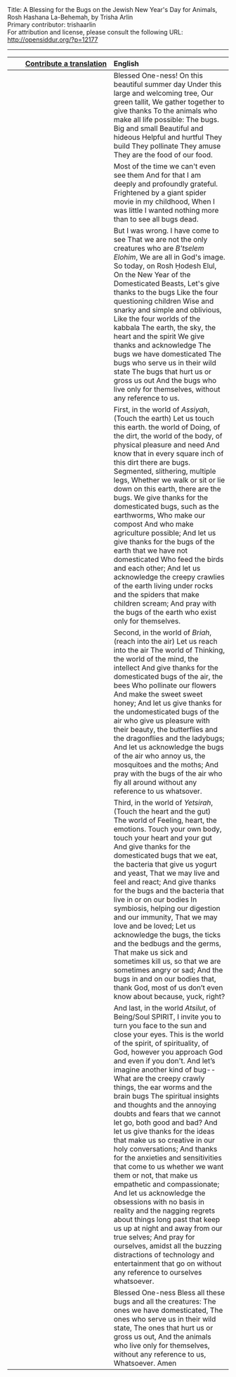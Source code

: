 <html>
<head></head>
<body>
Title: A Blessing for the Bugs on the Jewish New Year's Day for Animals, Rosh Hashana La-Behemah, by Trisha Arlin<br />
Primary contributor: trishaarlin<br />
For attribution and license, please consult the following URL: <a href="http://opensiddur.org/?p=12177">http://opensiddur.org/?p=12177</a>
<p />
<hr />

<table style="margin-left: auto;margin-right: auto;" class="draggable">
<thead><tr><th id="x" style="text-align: right;"><a href="/contributing/upload/">Contribute a translation</a></th><th style="text-align: left;">English</th></tr></thead>
<tbody>
<tr><td style="vertical-align:top;" width="46%">
<div class="liturgy"><span lang="he">

</span></div></td>
 
<td style="vertical-align:top;" width="53%">
<div class="english">
Blessed One-ness!
On this beautiful summer day
Under this large and welcoming tree,
Our green tallit,
We gather together to give thanks
To the animals who make all life possible:
The bugs.
Big and small
Beautiful and hideous
Helpful and hurtful
They build
They pollinate
They amuse
They are the food of our food.
</div></td></tr>


<tr><td style="vertical-align:top;" width="46%">
<div class="liturgy"><span lang="he">

</span></div></td>
 
<td style="vertical-align:top;" width="53%">
<div class="english">
Most of the time we can't even see them
And for that I am deeply and profoundly grateful.
Frightened by a giant spider movie in my childhood,
When I was little I wanted nothing more than to see all bugs dead.
</div></td></tr>


<tr><td style="vertical-align:top;" width="46%">
<div class="liturgy"><span lang="he">

</span></div></td>
 
<td style="vertical-align:top;" width="53%">
<div class="english">
But I was wrong.
I have come to see
That we are not the only creatures who are <em>B'tselem Elohim</em>,
We are all in God's image.
So today, on Rosh Ḥodesh Elul,
On the New Year of the Domesticated Beasts,
Let's give thanks to the bugs
Like the four questioning children
Wise and snarky and simple and oblivious,
Like the four worlds of the kabbala
The earth, the sky, the heart and the spirit
We give thanks and acknowledge
The bugs we have domesticated
The bugs who serve us in their wild state
The bugs that hurt us or gross us out
And the bugs who live only for themselves, without any reference to us.
</div></td></tr>


<tr><td style="vertical-align:top;" width="46%">
<div class="liturgy"><span lang="he">

</span></div></td>
 
<td style="vertical-align:top;" width="53%">
<div class="english">
First, in the world of <em>Assiyah</em>,
<span class="instruction">(Touch the earth)</span>
Let us touch this earth.
the world of Doing, of the dirt,
the world of the body, of physical pleasure and need
And know that in every square inch of this dirt there are bugs.
Segmented, slithering, multiple legs,
Whether we walk or sit or lie down on this earth,
there are the bugs.
We give thanks for the domesticated bugs, such as the earthworms,
Who make our compost
And who make agriculture possible;
And let us give thanks for the bugs of the earth that we have not domesticated
Who feed the birds and each other;
And let us acknowledge the creepy crawlies of the earth living under rocks and the spiders that make children scream;
And pray with the bugs of the earth who exist only for themselves.
</div></td></tr>


<tr><td style="vertical-align:top;" width="46%">
<div class="liturgy"><span lang="he">

</span></div></td>
 
<td style="vertical-align:top;" width="53%">
<div class="english">
Second, in the world of <em>Briah</em>,
<span class="instruction">(reach into the air)</span>
Let us reach into the air
The world of Thinking,
the world of the mind, the intellect
And give thanks for the domesticated bugs of the air, the bees
Who pollinate our flowers
And make the sweet sweet honey;
And let us give thanks for the undomesticated bugs of the air who give us pleasure with their beauty, the butterflies and the dragonflies and the ladybugs;
And let us acknowledge the bugs of the air who annoy us, the mosquitoes and the moths;
And pray with the bugs of the air who fly all around without any reference to us whatsover.
</div></td></tr>


<tr><td style="vertical-align:top;" width="46%">
<div class="liturgy"><span lang="he">

</span></div></td>
 
<td style="vertical-align:top;" width="53%">
<div class="english">
Third, in the world of <em>Yetsirah</em>,
<span class="instruction">(Touch the heart and the gut)</span>
The world of Feeling, heart, the emotions.
Touch your own body, touch your heart and your gut
And give thanks for the domesticated bugs that we eat, the bacteria that give us yogurt and yeast,
That we may live and feel and react;
And give thanks for the bugs and the bacteria that live in or on our bodies
In symbiosis, helping our digestion and our immunity,
That we may love and be loved;
Let us acknowledge the bugs, the ticks and the bedbugs and the germs,
That make us sick and sometimes kill us, so that we are sometimes angry or sad;
And the bugs in and on our bodies that, thank God, most of us don’t even know about because, yuck, right?
</div></td></tr>


<tr><td style="vertical-align:top;" width="46%">
<div class="liturgy"><span lang="he">

</span></div></td>
 
<td style="vertical-align:top;" width="53%">
<div class="english">
And last, in the world <em>Atsilut</em>, of Being/Soul SPIRIT,
I invite you to turn you face to the sun and close your eyes.
This is the world of the spirit, of spirituality, of God, however you approach God and even if you don't.
And let’s imagine another kind of bug--
What are the creepy crawly things, the ear worms and the brain bugs
The spiritual insights and thoughts and the annoying doubts and fears that we cannot let go, both good and bad?
And let us give thanks for the ideas that make us so creative in our holy conversations;
And thanks for the anxieties and sensitivities that come to us whether we want them or not, that make us empathetic and compassionate;
And let us acknowledge the obsessions with no basis in reality and the nagging regrets about things long past that keep us up at night and away from our true selves;
And pray for ourselves, amidst all the buzzing distractions of technology and entertainment that go on without any reference to ourselves whatsoever.
</div></td></tr>


<tr><td style="vertical-align:top;" width="46%">
<div class="liturgy"><span lang="he">

</span></div></td>
 
<td style="vertical-align:top;" width="53%">
<div class="english">
Blessed One-ness
Bless all these bugs and all the creatures:
The ones we have domesticated,
The ones who serve us in their wild state,
The ones that hurt us or gross us out,
And the animals who live only for themselves, without any reference to us,
Whatsoever.
Amen
</div></td></tr>
</tbody></table>
</body>
</html>